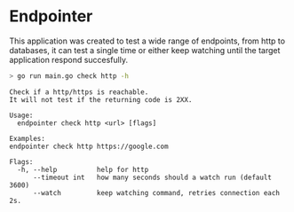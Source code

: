 # Endpointer

This application was created to test a wide range of endpoints,
from http to databases, it can test a single time or either keep watching
until the target application respond succesfully.

```sh
> go run main.go check http -h
```

```text
Check if a http/https is reachable.
It will not test if the returning code is 2XX.

Usage:
  endpointer check http <url> [flags]

Examples:
endpointer check http https://google.com

Flags:
  -h, --help          help for http
      --timeout int   how many seconds should a watch run (default 3600)
      --watch         keep watching command, retries connection each 2s.
```
